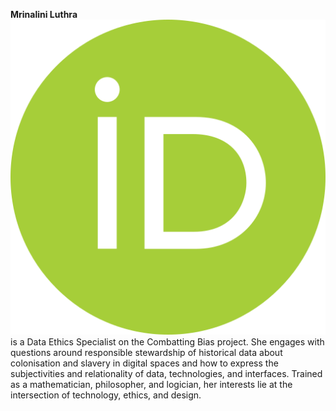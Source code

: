 **Mrinalini Luthra** [![orcid id](docs/static/img/ORCID_iD.svg)](https://orcid.org/0000-0001-5348-3673)
 is a Data Ethics Specialist on the Combatting Bias project. She engages with questions around responsible stewardship of historical data about colonisation and slavery in digital spaces and how to express the subjectivities and relationality of data, technologies, and interfaces. Trained as a mathematician, philosopher, and logician, her interests lie at the intersection of technology, ethics, and design.

